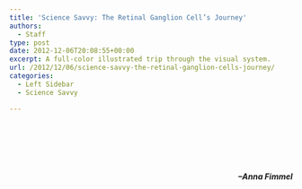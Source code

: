 ```yaml
---
title: 'Science Savvy: The Retinal Ganglion Cell’s Journey'
authors: 
  - Staff
type: post
date: 2012-12-06T20:08:55+00:00
excerpt: A full-color illustrated trip through the visual system.
url: /2012/12/06/science-savvy-the-retinal-ganglion-cells-journey/
categories:
  - Left Sidebar
  - Science Savvy

---
```

<a href="http://www.reedquest.org/2012/12/science-savvy-the-retinal-ganglion-cells-journey/page1edited/" rel="attachment wp-att-1911"><img class="aligncenter size-full wp-image-1911" title="Science Savvy Page 1" src="https://i0.wp.com/www.reedquest.org/wp-content/uploads/2012/12/Page1edited.jpeg?resize=543%2C828" alt="" data-recalc-dims="1" /></a>

<a href="http://www.reedquest.org/2012/12/science-savvy-the-retinal-ganglion-cells-journey/editedpage2/" rel="attachment wp-att-1910"><img class="aligncenter size-full wp-image-1910" title="Science Savvy Page 2" src="https://i1.wp.com/www.reedquest.org/wp-content/uploads/2012/12/editedpage2.jpeg?resize=619%2C827" alt="" data-recalc-dims="1" /></a>

&nbsp;

&nbsp;

<p style="text-align: right;">
  <strong><em>–Anna Fimmel</em></strong>
</p>